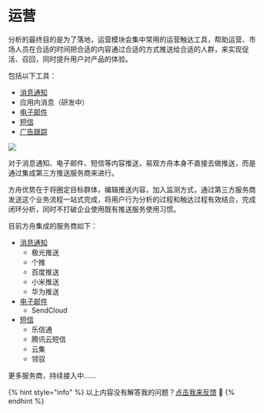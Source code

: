 # 运营

分析的最终目的是为了落地，运营模块会集中常用的运营触达工具，帮助运营、市场人员在合适的时间把合适的内容通过合适的方式推送给合适的人群，来实现促活、召回，同时提升用户对产品的体验。

包括以下工具：

* [消息通知](pushmessage.md)
* 应用内消息（研发中）
* [电子邮件](email.md)
* [短信](sms.md)
* [广告跟踪](utm.md)

![ ](https://imguserradar.analysys.cn/fangzhou/img/2019/01/201901171130512721.jpg)

对于消息通知、电子邮件、短信等内容推送，易观方舟本身不直接去做推送，而是通过集成第三方推送服务商来进行。

方舟优势在于将圈定目标群体，编辑推送内容，加入监测方式，通过第三方服务商发送这个业务流程一站式完成，将用户行为分析的过程和触达过程有效结合，完成闭环分析，同时不打破企业使用既有推送服务使用习惯。

目前方舟集成的服务商如下：

* [消息通知](pushmessage.md)
  * 极光推送
  * 个推
  * 百度推送
  * 小米推送
  * 华为推送
* [电子邮件](email.md)
  * SendCloud
* [短信](sms.md)
  * 乐信通
  * 腾讯云短信
  * 云集
  * 领驭

更多服务商，持续接入中……

{% hint style="info" %}
以上内容没有解答我的问题？[点击我来反馈](https://support.qq.com/products/118522/) 🚀
{% endhint %}

